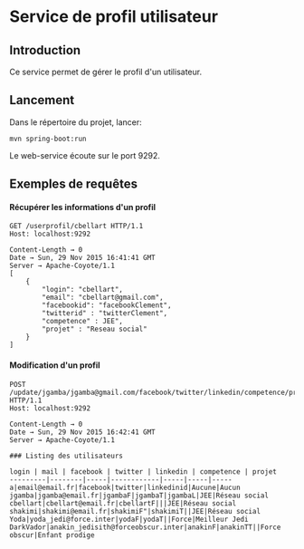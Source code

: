 # Service de profil utilisateur

## Introduction

Ce service permet de gérer le profil d'un utilisateur.

## Lancement
Dans le répertoire du projet, lancer:
```
mvn spring-boot:run
```

Le web-service écoute sur le port 9292.

## Exemples de requêtes

#### Récupérer les informations d'un profil
```
GET /userprofil/cbellart HTTP/1.1
Host: localhost:9292
```

```
Content-Length → 0
Date → Sun, 29 Nov 2015 16:41:41 GMT
Server → Apache-Coyote/1.1
[
    {
        "login": "cbellart",
        "email": "cbellart@gmail.com",
        "facebookid": "facebookClement",
        "twitterid" : "twitterClement",
        "competence" : JEE",
        "projet" : "Reseau social"
    }
]
```

#### Modification d'un profil
```
POST /update/jgamba/jgamba@gmail.com/facebook/twitter/linkedin/competence/projet HTTP/1.1
Host: localhost:9292
```

```
Content-Length → 0
Date → Sun, 29 Nov 2015 16:42:41 GMT
Server → Apache-Coyote/1.1
```

```
### Listing des utilisateurs

login | mail | facebook | twitter | linkedin | competence | projet
---------|--------|-----|------------|-----|-----|-----
a|email@email.fr|facebook|twitter|linkedinid|Aucune|Aucun
jgamba|jgamba@email.fr|jgambaF|jgambaT|jgambaL|JEE|Réseau social
cbellart|cbellart@email.fr|cbellartF|||JEE|Réseau social
shakimi|shakimi@email.fr|shakimiF"|shakimiT||JEE|Réseau social
Yoda|yoda_jedi@force.inter|yodaF|yodaT||Force|Meilleur Jedi
DarkVador|anakin_jedisith@forceobscur.inter|anakinF|anakinTT||Force obscur|Enfant prodige

